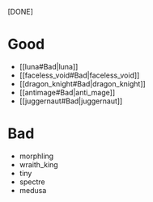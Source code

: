 [DONE]
# Good
- [[luna#Bad|luna]]
- [[faceless_void#Bad|faceless_void]]
- [[dragon_knight#Bad|dragon_knight]]
- [[antimage#Bad|anti_mage]]
- [[juggernaut#Bad|juggernaut]]
# Bad
- morphling
- wraith_king
- tiny
- spectre
- medusa